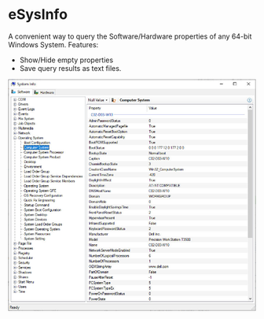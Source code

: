 # eSysInfo
A convenient way to query the Software/Hardware properties of any 64-bit Windows System.
Features:
-	Show/Hide empty properties
-	Save query results as text files.

![alt text](https://github.com/ebuculei/eSysInfo/blob/master/eSysInfo.jpg)
